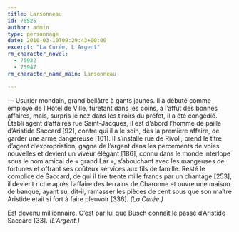 ```yaml
---
title: Larsonneau
id: 76525
author: admin
type: personnage
date: 2010-03-10T09:29:43+00:00
excerpt: "La Curée, L'Argent"
rm_character_novel:
  - 75932
  - 75947
rm_character_name_main: Larsonneau

---
```

— Usurier mondain, grand bellâtre à gants jaunes. Il a débuté comme employé de l&rsquo;Hôtel de Ville, furetant dans les coins, à l&rsquo;affût des bonnes affaires, mais, surpris le nez dans les tiroirs du préfet, il a été congédié. Établi agent d&rsquo;affaires rue Saint-Jacques, il est d&rsquo;abord l&rsquo;homme de paille d&rsquo;Aristide Saccard [92], contre qui il a le soin, dès la première affaire, de garder une arme dangereuse [101]. Il s&rsquo;installe rue de Rivoli, prend le titre d&rsquo;agent d&rsquo;expropriation, gagne de l&rsquo;argent dans les percements de voies nouvelles et devient un viveur élégant [186], connu dans le monde interlope sous le nom amical de « grand Lar », s&rsquo;abouchant avec les mangeuses de fortunes et offrant ses coûteux services aux fils de famille. Resté le complice de Saccard, de qui il tire trente mille francs par un chantage [253], il devient riche après l&rsquo;affaire des terrains de Charonne et ouvre une maison de banque, ayant su, dit-il, ramasser les pièces de cent sous que son maître Aristide était si fort à faire pleuvoir [336]. _(La Curée.)_

Est devenu millionnaire. C&rsquo;est par lui que Busch connaît le passé d&rsquo;Aristide Saccard [33]. _(L&rsquo;Argent.)_